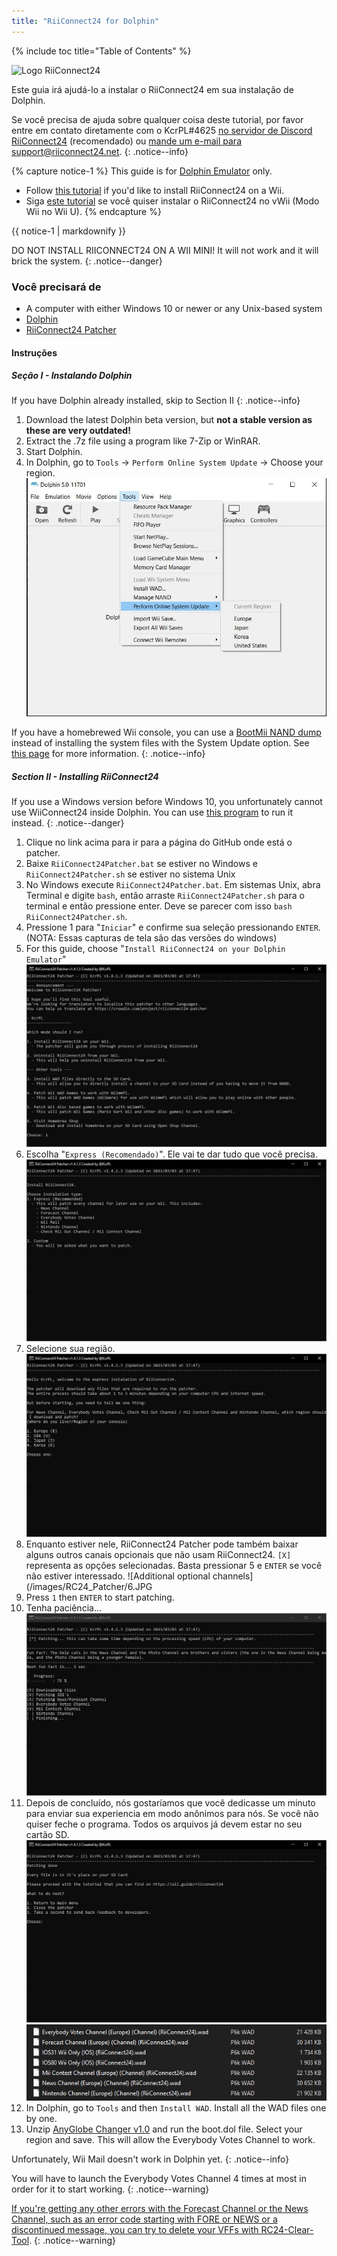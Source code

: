```yaml
---
title: "RiiConnect24 for Dolphin"
---
```


{% include toc title="Table of Contents" %}

![Logo RiiConnect24](/images/WiiRC24Logo.jpg)

Este guia irá ajudá-lo a instalar o RiiConnect24 em sua instalação de Dolphin.

Se você precisa de ajuda sobre qualquer coisa deste tutorial, por favor entre em contato diretamente com o KcrPL#4625 [no servidor de Discord RiiConnect24](https://discord.gg/rc24) (recomendado) ou [mande um e-mail para support@riiconnect24.net](mailto:support@riiconnect24.net).
{: .notice--info}

{% capture notice-1 %}
This guide is for [Dolphin Emulator](https://dolphin-emu.org) only.

- Follow [this tutorial](riiconnect24-wii) if you'd like to install RiiConnect24 on a Wii.
- Siga [este tutorial](riiconnect24-vwii) se você quiser instalar o RiiConnect24 no vWii (Modo Wii no Wii U).
{% endcapture %}

<div class="notice--warning">{{ notice-1 | markdownify }}</div>

DO NOT INSTALL RIICONNECT24 ON A WII MINI! It will not work and it will brick the system.
{: .notice--danger}

### Você precisará de

* A computer with either Windows 10 or newer or any Unix-based system
* [Dolphin](https://dolphin-emu.org/download/)
* [RiiConnect24 Patcher](https://github.com/RiiConnect24/RiiConnect24-Patcher/releases)

#### Instruções

##### Seção I - Instalando Dolphin

If you have Dolphin already installed, skip to Section II
{: .notice--info}

1. Download the latest Dolphin beta version, but **not a stable version as these are very outdated!**
2. Extract the .7z file using a program like 7-Zip or WinRAR.
3. Start Dolphin.
4. In Dolphin, go to `Tools` -> `Perform Online System Update` -> Choose your region. ![Executar Atualização Online do Sistema](/images/Dolphin_RC24/1.jpg)

If you have a homebrewed Wii console, you can use a [BootMii NAND dump](bootmii) instead of installing the system files with the System Update option. See [this page](https://wiki.dolphin-emu.org/index.php?title=NAND_Usage_Guide) for more information.
{: .notice--info}

##### Section II - Installing RiiConnect24

If you use a Windows version before Windows 10, you unfortunately cannot use WiiConnect24 inside Dolphin. You can use [this program](https://github.com/RiiConnect24/.VFF-File-Downloader-for-Dolphin) to run it instead.
{: .notice--danger}

1. Clique no link acima para ir para a página do GitHub onde está o patcher.
2. Baixe `RiiConnect24Patcher.bat` se estiver no Windows e `RiiConnect24Patcher.sh` se estiver no sistema Unix
3. No Windows execute `RiiConnect24Patcher.bat`. Em sistemas Unix, abra Terminal e digite `bash`, então arraste `RiiConnect24Patcher.sh` para o terminal e então pressione enter. Deve se parecer com isso `bash RiiConnect24Patcher.sh`.
4. Pressione 1 para "`Iniciar`" e confirme sua seleção pressionando `ENTER`. (NOTA: Essas capturas de tela são das versões do windows)
5. For this guide, choose "`Install RiiConnect24 on your Dolphin Emulator`" ![Instale RiiConnect24](/images/RC24_Patcher/3.JPG)
6. Escolha "`Express (Recomendado)`". Ele vai te dar tudo que você precisa. ![Configurações Expressas](/images/RC24_Patcher/4.JPG)
7. Selecione sua região. ![Selecione sua região](/images/RC24_Patcher/5.JPG)
8. Enquanto estiver nele, RiiConnect24 Patcher pode também baixar alguns outros canais opcionais que não usam RiiConnect24. `[X]` representa as opções selecionadas. Basta pressionar 5 e `ENTER` se você não estiver interessado. !\[Additional optional channels\](/images/RC24_Patcher/6.JPG
9. Press `1` then `ENTER` to start patching.
10. Tenha paciência... ![Está patcheado!](/images/RC24_Patcher/9.JPG)
11. Depois de concluído, nós gostaríamos que você dedicasse um minuto para enviar sua experiencia em modo anônimos para nós.  Se você não quiser feche o programa. Todos os arquivos já devem estar no seu cartão SD. ![It's done!](/images/RC24_Patcher/10.JPG) ![Arquivos copiados](/images/RC24_Patcher/11.PNG)
12. In Dolphin, go to `Tools` and then `Install WAD`. Install all the WAD files one by one.
13. Unzip [AnyGlobe Changer v1.0](https://github.com/fishguy6564/AnyGlobe-Changer/releases/download/1.0/AnyGlobe.Changer.zip) and run the boot.dol file. Select your region and save. This will allow the Everybody Votes Channel to work.

Unfortunately, Wii Mail doesn't work in Dolphin yet.
{: .notice--info}

You will have to launch the Everybody Votes Channel 4 times at most in order for it to start working.
{: .notice--warning}

[If you're getting any other errors with the Forecast Channel or the News Channel, such as an error code starting with FORE or NEWS or a discontinued message, you can try to delete your VFFs with RC24-Clear-Tool](deleting-vffs).
{: .notice--warning}